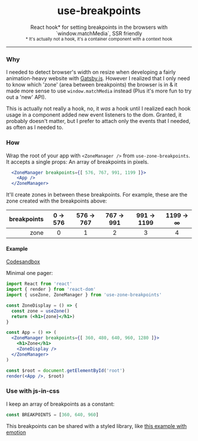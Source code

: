 <h1 style="text-align: center;">use-breakpoints</h1>

<p style="text-align: center;">React hook* for setting breakpoints in the browsers with `window.matchMedia`, SSR friendly<br />
<small style="text-align: center;"> * It's actually not a hook, it's a container component with a context hook</small></p>

---

### Why

I needed to detect browser's width on resize when developing a fairly animation-heavy website with [Gatsby.js](https://gatsbyjs.org). However I realized that I only need to know which 'zone' (area between breakpoints) the browser is in & it made more sense to use `window.matchMedia` instead (Plus it's more fun to try out a 'new' API).

This is actually not really a hook, no, it *was* a hook until I realized each hook usage in a component added new event listeners to the dom. Granted, it probably doesn't matter, but I prefer to attach only the events that I needed, as often as I needed to.

### How

Wrap the root of your app with `<ZoneManager />` from `use-zone-breakpoints`. It accepts a single props: An array of breakpoints in pixels.

```jsx
  <ZoneManager breakpoints={[ 576, 767, 991, 1199 ]}>
    <App />
  </ZoneManager>
```

It'll create zones in between these breakpoints. For example, these are the zone created with the breakpoints above:

breakpoints | 0 -> 576 | 576 -> 767 | 767 -> 991 | 991 -> 1199 | 1199 -> ∞    
--:         |:-:       |:-:         |:-:          |:-:          |:-:
zone        | 0        | 1          | 2           | 3           | 4


#### Example

[Codesandbox](https://codesandbox.io/s/beautiful-dhawan-3qtjf?fontsize=14)

Minimal one pager:

```jsx
import React from 'react'
import { render } from 'react-dom'
import { useZone, ZoneManager } from 'use-zone-breakpoints'

const ZoneDisplay = () => {
  const zone = useZone()
  return (<h1>{zone}</h1>)
}

const App = () => (
  <ZoneManager breakpoints={[ 360, 480, 640, 960, 1280 ]}>
    <h1>Zone</h1>
    <ZoneDisplay />
  </ZoneManager>
)

const $root = document.getElementById('root')
render(<App />, $root)
```

### Use with js-in-css

I keep an array of breakpoints as a constant:

```js
const BREAKPOINTS = [360, 640, 960]
```

This breakpoints can be shared with a styled library, like [this example with emotion](https://emotion.sh/docs/media-queries)